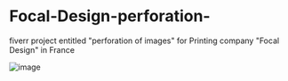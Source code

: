 # Focal-Design-perforation-
fiverr project entitled "perforation of images" for Printing company "Focal Design" in France



![image](https://github.com/mariaasalm/Focal-Design-perforation/assets/74291938/0c81eaa0-63e4-42ca-b8a3-4a1cea782425)

